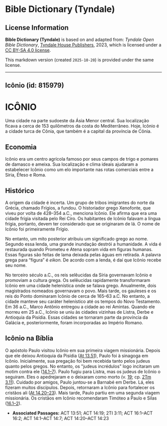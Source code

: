 # Bible Dictionary (Tyndale)

## License Information

**Bible Dictionary (Tyndale)** is based on and adapted from: _Tyndale Open Bible Dictionary_, [Tyndale House Publishers](https://tyndaleopenresources.com/), 2023, which is licensed under a [CC BY-SA 4.0 license](https://creativecommons.org/licenses/by-sa/4.0/legalcode.en).

This markdown version (created `2025-10-20`) is provided under the same license.



--------------------------------

## Icônio (id: 815979)

ICÔNIO
======

Uma cidade na parte sudoeste da Ásia Menor central. Sua localização ficava a cerca de 153 quilômetros da costa do Mediterrâneo. Hoje, Icônio é a cidade turca de Cônia, que também é a capital da província de Cônia.

Economia
--------

Icônio era um centro agrícola famoso por seus campos de trigo e pomares de damasco e ameixa. Sua localização e clima ideais ajudaram a estabelecer Icônio como um elo importante nas rotas comerciais entre a Síria, Éfeso e Roma.

Histórico
---------

A origem da cidade é incerta. Um grupo de tribos imigrantes do norte da Grécia, chamado Frígios, a fundou. O historiador grego Xenofonte, que viveu por volta de 428–354 a.C., menciona Icônio. Ele afirma que era uma cidade frígia visitada pelo Rei Ciro. Os habitantes de Icônio falavam a língua frígia, portanto, devem ter considerado que se originaram de lá. O nome de Icônio foi primeiramente Frígio.

No entanto, um mito posterior atribuiu um significado grego ao nome. Segundo essa lenda, uma grande inundação destrói a humanidade. A vida é restaurada quando Prometeu e Atena sopram vida em figuras humanas. Essas figuras são feitas de lama deixada pelas águas em retirada. A palavra grega para “figura” é *eikon.* De acordo com a lenda, é daí que Icônio recebe seu nome.

No terceiro século a.C., os reis selêucidas da Síria governavam Icônio e promoviam a cultura grega. Os selêucidas rapidamente transformaram Icônio em uma cidade helenística onde se falava grego. Anualmente, dois magistrados nomeados governavam o povo. Mais tarde, os gauleses e os reis do Ponto dominaram Icônio de cerca de 165–63 a.C. No entanto, a cidade manteve seu caráter helenístico até os tempos do Novo Testamento. Em 36 a.C., Marco Antônio entregou a cidade ao rei Amintas. Quando ele morreu em 25 a.C., Icônio se uniu às cidades vizinhas de Listra, Derbe e Antioquia da Pisídia. Essas cidades se tornaram parte da província da Galácia e, posteriormente, foram incorporadas ao Império Romano.

Icônio na Bíblia
----------------

O apóstolo Paulo visitou Icônio em sua primeira viagem missionária. Depois que ele deixou Antioquia da Pisídia ([At 13\.51](https://ref.ly/Acts13:51)), Paulo foi à sinagoga em Icônio. Inicialmente, sua pregação foi bem recebida tanto pelos judeus quanto pelos gregos. No entanto, os "judeus incrédulos" logo incitaram um motim contra ele ([14\.1–7](https://ref.ly/Acts14:1-Acts14:7)). Paulo fugiu para Listra, mas os judeus de Icônio o seguiram. Eles o apedrejaram e o deixaram como morto (v. [19](https://ref.ly/Acts14:19); cp. [2Tm 3\.11](https://ref.ly/2Tim3:11)). Cuidado por amigos, Paulo juntou\-se a Barnabé em Derbe. Lá, eles fizeram muitos discípulos. Depois, retornaram a Icônio para fortalecer os cristãos ali ([At 14\.20–23](https://ref.ly/Acts14:20-Acts14:23)). Mais tarde, Paulo partiu em uma segunda viagem missionária. Os cristãos em Icônio recomendaram Timóteo a Paulo e Silas ([16\.1–2](https://ref.ly/Acts16:1-Acts16:2)).

* **Associated Passages:** ACT 13:51; ACT 14:19; 2TI 3:11; ACT 16:1–ACT 16:2; ACT 14:1–ACT 14:7; ACT 14:20–ACT 14:23


